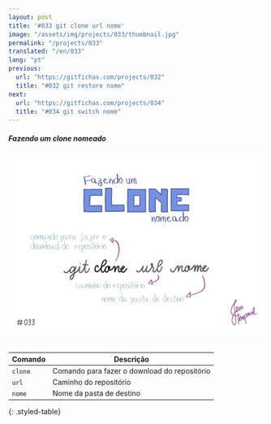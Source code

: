 ```yaml
---
layout: post
title: '#033 git clone url nome'
image: "/assets/img/projects/033/thumbnail.jpg"
permalink: "/projects/033"
translated: "/en/033"
lang: "pt"
previous:
  url: "https://gitfichas.com/projects/032"
  title: "#032 git restore nome"
next:
  url: "https://gitfichas.com/projects/034"
  title: "#034 git switch nome"
---
```

##### Fazendo um clone nomeado

<img alt="Para dar um nome específico para a pasta de download do repositório use o comando git clone url nome" src="/assets/img/projects/033/full.jpg"><br><br>

| Comando | Descrição |
|---------|-------------|
| `clone` | Comando para fazer o download do repositório |
| `url` | Caminho do repositório |
| `nome` | Nome da pasta de destino |
{: .styled-table}
